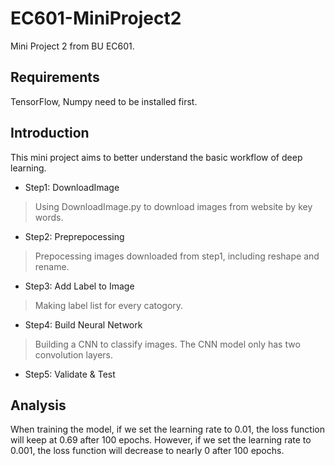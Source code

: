 # EC601-MiniProject2
Mini Project 2 from BU EC601.

## Requirements
TensorFlow, Numpy need to be installed first.

## Introduction
This mini project aims to better understand the basic workflow of deep learning.

* Step1: DownloadImage

> Using DownloadImage.py to download images from website by key words.

* Step2: Preprepocessing

> Prepocessing images downloaded from step1, including reshape and rename.

* Step3: Add Label to Image

> Making label list for every catogory.

* Step4: Build Neural Network

> Building a CNN to classify images. The CNN model only has two convolution layers.

* Step5: Validate & Test

## Analysis
When training the model, if we set the learning rate to 0.01, the loss function will keep at 0.69 after 100 epochs. However, if we set the learning rate to 0.001, the loss function will decrease to nearly 0 after 100 epochs.
